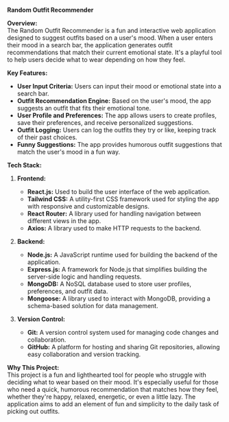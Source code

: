 **Random Outfit Recommender**

**Overview:**  
The Random Outfit Recommender is a fun and interactive web application designed to suggest outfits based on a user's mood. When a user enters their mood in a search bar, the application generates outfit recommendations that match their current emotional state. It's a playful tool to help users decide what to wear depending on how they feel.

**Key Features:**  
- **User Input Criteria:** Users can input their mood or emotional state into a search bar.
- **Outfit Recommendation Engine:** Based on the user's mood, the app suggests an outfit that fits their emotional tone.
- **User Profile and Preferences:** The app allows users to create profiles, save their preferences, and receive personalized suggestions.
- **Outfit Logging:** Users can log the outfits they try or like, keeping track of their past choices.
- **Funny Suggestions:** The app provides humorous outfit suggestions that match the user's mood in a fun way.

**Tech Stack:**

1. **Frontend:**
    - **React.js:** Used to build the user interface of the web application.
    - **Tailwind CSS:** A utility-first CSS framework used for styling the app with responsive and customizable designs.
    - **React Router:** A library used for handling navigation between different views in the app.
    - **Axios:** A library used to make HTTP requests to the backend.

2. **Backend:**
    - **Node.js:** A JavaScript runtime used for building the backend of the application.
    - **Express.js:** A framework for Node.js that simplifies building the server-side logic and handling requests.
    - **MongoDB:** A NoSQL database used to store user profiles, preferences, and outfit data.
    - **Mongoose:** A library used to interact with MongoDB, providing a schema-based solution for data management.

3. **Version Control:**
    - **Git:** A version control system used for managing code changes and collaboration.
    - **GitHub:** A platform for hosting and sharing Git repositories, allowing easy collaboration and version tracking.

**Why This Project:**  
This project is a fun and lighthearted tool for people who struggle with deciding what to wear based on their mood. It's especially useful for those who need a quick, humorous recommendation that matches how they feel, whether they're happy, relaxed, energetic, or even a little lazy. The application aims to add an element of fun and simplicity to the daily task of picking out outfits.